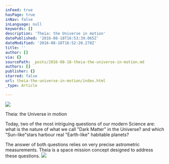 ```yaml
---
inFeed: true
hasPage: true
inNav: false
inLanguage: null
keywords: []
description: 'Theia: the Universe in motion'
datePublished: '2016-08-18T16:53:39.065Z'
dateModified: '2016-08-18T16:52:20.278Z'
title: ''
author: []
via: {}
sourcePath: _posts/2016-08-18-theia-the-universe-in-motion.md
authors: []
publisher: {}
starred: false
url: theia-the-universe-in-motion/index.html
_type: Article

---
```

![](https://the-grid-user-content.s3-us-west-2.amazonaws.com/fb4daa3f-edbf-41c0-836e-a5a17cdb87fa.png)

Theia: the Universe in motion

Today, two of the most intriguing questions of our modern Science are: what is the nature of what we call "Dark Matter" in the Universe? and which "Sun-like"stars harbour real "Earth-like" habitable planets?

The answer of both questions relies on very precise astrometric measurements. Theia is a space mission concept designed to address these questions.
![](https://the-grid-user-content.s3-us-west-2.amazonaws.com/b447a089-8cfc-4d2f-b03c-512bab841789.png)